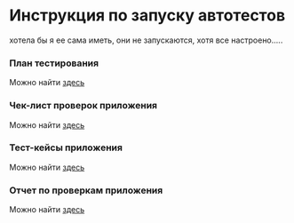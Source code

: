 # Инструкция по запуску автотестов

хотела бы я ее сама иметь, они не запускаются, хотя все настроено.....

### План тестирования

Можно найти [здесь](https://github.com/ElizavetaShkryabiy/diploma/blob/development/Plan.md)

### Чек-лист проверок приложения

Можно найти [здесь](https://github.com/ElizavetaShkryabiy/diploma/blob/development/Check.xlsx)

### Тест-кейсы приложения

Можно найти [здесь](https://github.com/ElizavetaShkryabiy/diploma/blob/development/Cases.xlsx)

### Отчет по проверкам приложения

Можно найти [здесь](https://github.com/ElizavetaShkryabiy/diploma/blob/development/Result.md)

